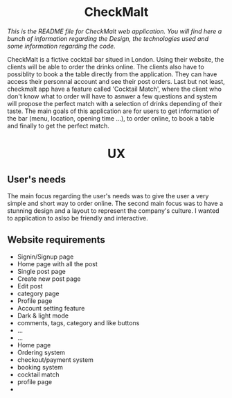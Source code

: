 <h1 align="center">CheckMalt</h1>

*This is the README file for CheckMalt web application. You will find here a bunch of information regarding the Design, the technologies used and some information regarding the code.*


CheckMalt is a fictive cocktail bar situed in London. Using their website, the clients will be able to order the drinks online. The clients also have to possiblity to book a the table directly from the application. They can have access their personnal account and see their post orders. Last but not least, checkmalt app have a feature called 'Cocktail Match', where the client who don't know what to order will have to asnwer a few questions and system will propose the perfect match with a selection of drinks depending of their taste.
The main goals of this application are for users to get information of the bar (menu, location, opening time ...), to order online, to book a table and finally to get the perfect match. 


<h1 align="center">UX</h1>
 
## User's needs

<!-- My main focus regarding the user's needs was the application layout design and responsivity. My second focus was to add some friendly and usefull feature (comments images, tags etc.)
 
Finally I wanted to make sure the application was easy to use and for that I've decided to use a minimalistic design with short and direct text. -->

The main focus regarding the user's needs was to give the user a very simple and short way to order online. The second main focus was to have a stunning design and a layout to represent the company's culture. I wanted to application to aslso be friendly and interactive. 
 

## Website requirements
       
- Signin/Signup page
- Home page with all the post
- Single post page
- Create new post page
- Edit post
- category page
- Profile page
- Account setting feature
- Dark & light mode
- comments, tags, category and like buttons
- ...
- ...
- Home page
- Ordering system
- checkout/payment system
- booking system
- cocktail match
- profile page
- 